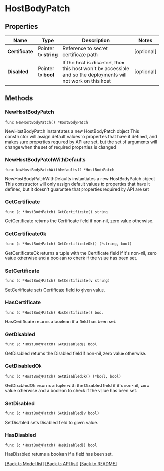 # HostBodyPatch

## Properties

Name | Type | Description | Notes
------------ | ------------- | ------------- | -------------
**Certificate** | Pointer to **string** | Reference to secret certificate path | [optional] 
**Disabled** | Pointer to **bool** | If the host is disabled, then this host won&#39;t be accessible and so the deployments will not work on this host | [optional] 

## Methods

### NewHostBodyPatch

`func NewHostBodyPatch() *HostBodyPatch`

NewHostBodyPatch instantiates a new HostBodyPatch object
This constructor will assign default values to properties that have it defined,
and makes sure properties required by API are set, but the set of arguments
will change when the set of required properties is changed

### NewHostBodyPatchWithDefaults

`func NewHostBodyPatchWithDefaults() *HostBodyPatch`

NewHostBodyPatchWithDefaults instantiates a new HostBodyPatch object
This constructor will only assign default values to properties that have it defined,
but it doesn't guarantee that properties required by API are set

### GetCertificate

`func (o *HostBodyPatch) GetCertificate() string`

GetCertificate returns the Certificate field if non-nil, zero value otherwise.

### GetCertificateOk

`func (o *HostBodyPatch) GetCertificateOk() (*string, bool)`

GetCertificateOk returns a tuple with the Certificate field if it's non-nil, zero value otherwise
and a boolean to check if the value has been set.

### SetCertificate

`func (o *HostBodyPatch) SetCertificate(v string)`

SetCertificate sets Certificate field to given value.

### HasCertificate

`func (o *HostBodyPatch) HasCertificate() bool`

HasCertificate returns a boolean if a field has been set.

### GetDisabled

`func (o *HostBodyPatch) GetDisabled() bool`

GetDisabled returns the Disabled field if non-nil, zero value otherwise.

### GetDisabledOk

`func (o *HostBodyPatch) GetDisabledOk() (*bool, bool)`

GetDisabledOk returns a tuple with the Disabled field if it's non-nil, zero value otherwise
and a boolean to check if the value has been set.

### SetDisabled

`func (o *HostBodyPatch) SetDisabled(v bool)`

SetDisabled sets Disabled field to given value.

### HasDisabled

`func (o *HostBodyPatch) HasDisabled() bool`

HasDisabled returns a boolean if a field has been set.


[[Back to Model list]](../README.md#documentation-for-models) [[Back to API list]](../README.md#documentation-for-api-endpoints) [[Back to README]](../README.md)


